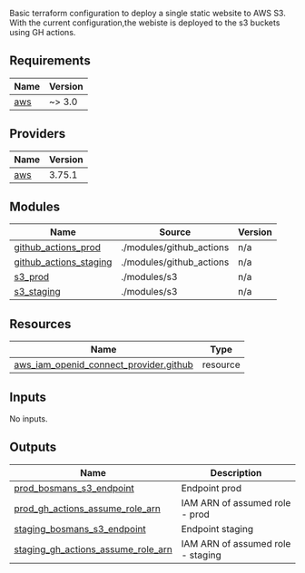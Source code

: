 Basic terraform configuration to deploy a single static website to AWS S3.
With the current configuration,the webiste is deployed to the s3 buckets using GH actions.

<!-- BEGIN_TF_DOCS -->
## Requirements

| Name | Version |
|------|---------|
| <a name="requirement_aws"></a> [aws](#requirement\_aws) | ~> 3.0 |

## Providers

| Name | Version |
|------|---------|
| <a name="provider_aws"></a> [aws](#provider\_aws) | 3.75.1 |

## Modules

| Name | Source | Version |
|------|--------|---------|
| <a name="module_github_actions_prod"></a> [github\_actions\_prod](#module\_github\_actions\_prod) | ./modules/github_actions | n/a |
| <a name="module_github_actions_staging"></a> [github\_actions\_staging](#module\_github\_actions\_staging) | ./modules/github_actions | n/a |
| <a name="module_s3_prod"></a> [s3\_prod](#module\_s3\_prod) | ./modules/s3 | n/a |
| <a name="module_s3_staging"></a> [s3\_staging](#module\_s3\_staging) | ./modules/s3 | n/a |

## Resources

| Name | Type |
|------|------|
| [aws_iam_openid_connect_provider.github](https://registry.terraform.io/providers/hashicorp/aws/latest/docs/resources/iam_openid_connect_provider) | resource |

## Inputs

No inputs.

## Outputs

| Name | Description |
|------|-------------|
| <a name="output_prod_bosmans_s3_endpoint"></a> [prod\_bosmans\_s3\_endpoint](#output\_prod\_bosmans\_s3\_endpoint) | Endpoint prod |
| <a name="output_prod_gh_actions_assume_role_arn"></a> [prod\_gh\_actions\_assume\_role\_arn](#output\_prod\_gh\_actions\_assume\_role\_arn) | IAM ARN of assumed role - prod |
| <a name="output_staging_bosmans_s3_endpoint"></a> [staging\_bosmans\_s3\_endpoint](#output\_staging\_bosmans\_s3\_endpoint) | Endpoint staging |
| <a name="output_staging_gh_actions_assume_role_arn"></a> [staging\_gh\_actions\_assume\_role\_arn](#output\_staging\_gh\_actions\_assume\_role\_arn) | IAM ARN of assumed role - staging |
<!-- END_TF_DOCS -->
